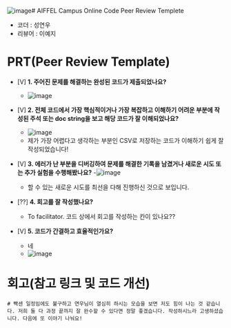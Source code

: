 ![image](https://github.com/user-attachments/assets/c7e9a003-9402-48a7-acfb-fe6ddaca704d)# AIFFEL Campus Online Code Peer Review Templete
- 코더 : 성연우
- 리뷰어 : 이예지


# PRT(Peer Review Template)
- [V]  **1. 주어진 문제를 해결하는 완성된 코드가 제출되었나요?**
    - ![image](https://github.com/user-attachments/assets/4b2aa35c-5f40-4c20-9a22-e9f5fce803a7)

    
- [V]  **2. 전체 코드에서 가장 핵심적이거나 가장 복잡하고 이해하기 어려운 부분에 작성된 
주석 또는 doc string을 보고 해당 코드가 잘 이해되었나요?**
    - ![image](https://github.com/user-attachments/assets/2eabdbaa-2baf-4105-9191-a3aee8bf8098)
    - 제가 가장 어렵다고 생각하는 부분인 CSV로 저장하는 코드가 이해하기 쉽게 잘 작성되었습니다!

- [V]  **3. 에러가 난 부분을 디버깅하여 문제를 해결한 기록을 남겼거나
새로운 시도 또는 추가 실험을 수행해봤나요?**
    -![image](https://github.com/user-attachments/assets/ed43df64-19bd-45f7-89e0-1e582e38cfbb)
    - 할 수 있는 새로운 시도를 최선을 다해 진행하신 것으로 보입니다. 
        
- [??]  **4. 회고를 잘 작성했나요?**
    - To facilitator. 코드 상에서 회고를 작성하는 칸이 있나요??
        
- [V]  **5. 코드가 간결하고 효율적인가요?**
    - 네
    - ![image](https://github.com/user-attachments/assets/ced90e6f-a294-47d6-aed5-62465e9aa9d1)


# 회고(참고 링크 및 코드 개선)
```
# 빡센 일정임에도 불구하고 연우님이 열심히 하시는 모습을 보면 저도 힘이 나는 것 같습니다. 저희 둘 다 과정 끝까지 잘 완수할 수 있다면 정말 좋겠습니다. 작성하시느라 고생하셨습니다. 다음에 또 이야기 나눠요!
```
